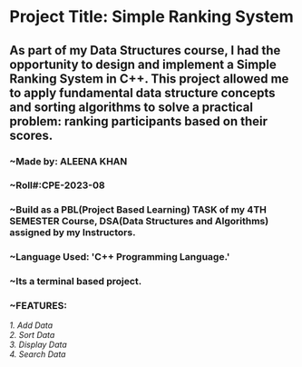 # Project Title: Simple Ranking System  

## As part of my Data Structures course, I had the opportunity to design and implement a Simple Ranking System in C++. This project allowed me to apply fundamental data structure concepts and sorting algorithms to solve a practical problem: ranking participants based on their scores.  

### ~Made by: ALEENA KHAN  
### ~Roll#:CPE-2023-08  
### ~Build as a PBL(Project Based Learning) TASK of my 4TH SEMESTER Course, DSA(Data Structures and Algorithms) assigned by my Instructors.      
### ~Language Used: 'C++ Programming Language.'  
### ~Its a terminal based project.
### ~FEATURES:  
_1. Add Data_  
_2. Sort Data_  
_3. Display Data_  
_4. Search Data_  

